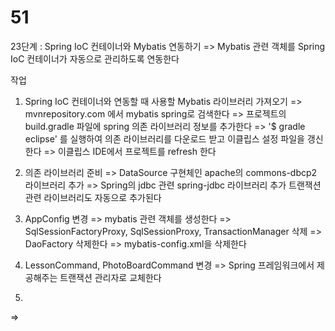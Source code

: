 # 51

23단계 : Spring IoC 컨테이너와 Mybatis 연동하기
=> Mybatis 관련 객체를 Spring IoC 컨테이너가 자동으로 관리하도록 연동한다


작업
1) Spring IoC 컨테이너와 연동할 때 사용할 Mybatis 라이브러리 가져오기
   => mvnrepository.com 에서 mybatis spring로 검색한다
   => 프로젝트의 build.gradle 파일에 spring 의존 라이브러리 정보를 추가한다
   => '$ gradle eclipse' 를 실행하여 의존 라이브러리를 다운로드 받고
       이클립스 설정 파일을 갱신한다
   => 이클립스 IDE에서 프로젝트를 refresh 한다
      
2) 의존 라이브러리 준비
   => DataSource 구현체인 apache의 commons-dbcp2 라이브러리 추가
   => Spring의 jdbc 관련 spring-jdbc 라이브러리 추가
      트랜잭션 관련 라이브러리도 자동으로 추가된다

3) AppConfig 변경
   => mybatis 관련 객체를 생성한다
   => SqlSessionFactoryProxy, SqlSessionProxy, TransactionManager 삭제
   => DaoFactory 삭제한다
   => mybatis-config.xml을 삭제한다
   
4) LessonCommand, PhotoBoardCommand 변경
  => Spring 프레임워크에서 제공해주는 트랜잭션 관리자로 교체한다

5) 
  => 
  
  
  
  
  